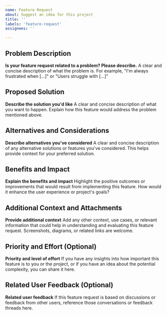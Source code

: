 ```yaml
---
name: Feature Request
about: Suggest an idea for this project
title: ''
labels: 'feature-request'
assignees: ''

---
```


## Problem Description

**Is your feature request related to a problem? Please describe.**
A clear and concise description of what the problem is. For example, "I'm always frustrated when [...]" or "Users struggle with [...]"

## Proposed Solution

**Describe the solution you'd like**
A clear and concise description of what you want to happen. Explain how this feature would address the problem mentioned above.

## Alternatives and Considerations

**Describe alternatives you've considered**
A clear and concise description of any alternative solutions or features you've considered. This helps provide context for your preferred solution.

## Benefits and Impact

**Explain the benefits and impact**
Highlight the positive outcomes or improvements that would result from implementing this feature. How would it enhance the user experience or project's goals?

## Additional Context and Attachments

**Provide additional context**
Add any other context, use cases, or relevant information that could help in understanding and evaluating this feature request. Screenshots, diagrams, or related links are welcome.

## Priority and Effort (Optional)

**Priority and level of effort**
If you have any insights into how important this feature is to you or the project, or if you have an idea about the potential complexity, you can share it here.

## Related User Feedback (Optional)

**Related user feedback**
If this feature request is based on discussions or feedback from other users, reference those conversations or feedback threads here.

